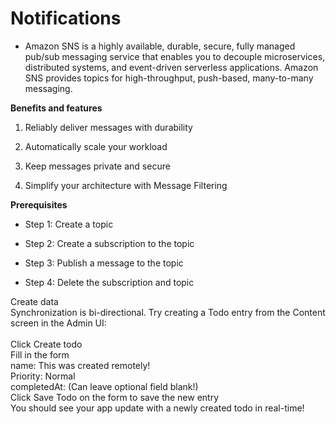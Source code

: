 # Notifications

* Amazon SNS is a highly available, durable, secure, fully managed pub/sub messaging service that enables you to decouple microservices, distributed systems, and event-driven serverless applications. Amazon SNS provides topics for high-throughput, push-based, many-to-many messaging.

**Benefits and features**

1. Reliably deliver messages with durability

2. Automatically scale your workload

3. Keep messages private and secure

4. Simplify your architecture with Message Filtering

**Prerequisites**

* Step 1: Create a topic

* Step 2: Create a subscription to the topic

* Step 3: Publish a message to the topic

* Step 4: Delete the subscription and topic

Create data<br>
Synchronization is bi-directional. Try creating a Todo entry from the Content screen in the Admin UI:<br>
<br>
Click Create todo<br>
Fill in the form<br>
name: This was created remotely!<br>
Priority: Normal<br>
completedAt: (Can leave optional field blank!)<br>
Click Save Todo on the form to save the new entry<br>
You should see your app update with a newly created todo in real-time!<br>

